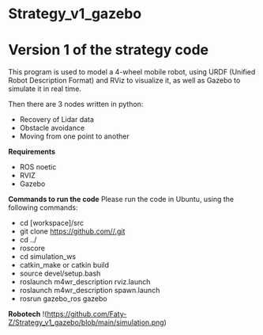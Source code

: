 # Strategy_v1_gazebo


# **Version 1 of the strategy code** #

This program is used to model a 4-wheel mobile robot, using URDF (Unified Robot Description Format) and RViz to visualize it, as well as Gazebo to simulate it in real time.

Then there are 3 nodes written in python: 
- Recovery of Lidar data 
- Obstacle avoidance
- Moving from one point to another


**Requirements**
- ROS noetic
- RVIZ
- Gazebo

**Commands to run the code**
Please run the code in Ubuntu, using the following commands:
- cd [workspace]/src
- git clone https://github.com//.git
- cd ../
- roscore
- cd simulation_ws
- catkin_make or catkin build
-  source devel/setup.bash
- roslaunch m4wr_description rviz.launch
- roslaunch m4wr_description spawn.launch
- rosrun gazebo_ros gazebo


**Robotech**
!(https://github.com/Faty-Z/Strategy_v1_gazebo/blob/main/simulation.png)
